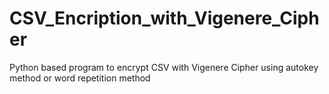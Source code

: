# CSV_Encription_with_Vigenere_Cipher
Python based program to encrypt CSV with Vigenere Cipher using autokey method or word repetition method
